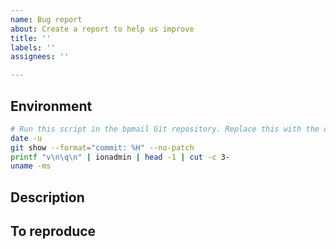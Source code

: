 ```yaml
---
name: Bug report
about: Create a report to help us improve
title: ''
labels: ''
assignees: ''

---
```


## Environment

```sh
# Run this script in the bpmail Git repository. Replace this with the output
date -u
git show --format="commit: %H" --no-patch
printf "v\n\q\n" | ionadmin | head -1 | cut -c 3-
uname -ms
```

## Description

<!-- Describe the bug and the expected behavior -->

## To reproduce

<!-- Steps to reproduce the bug. Provide screenshots / links / files / etc. if needed -->

